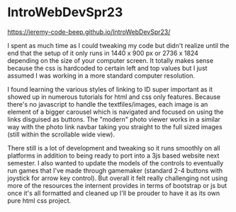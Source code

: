 # IntroWebDevSpr23
https://jeremy-code-beep.github.io/IntroWebDevSpr23/

I spent as much time as I could tweaking my code but didn't realize until the end that the setup of it only runs in 1440 x 900 px or 2736 x 1824 depending on the size of your computer screen. It totally makes sense because the css is hardcoded to certain left and top values but I just assumed I was working in a more standard computer resolution. 

I found learning the various styles of linking to ID super important as it showed up in numerous tutorials for html and css only features. Because there's no javascript to handle the textfiles/images, each image is an element of a bigger carousel which is navigated and focused on using the links disguised as buttons. The "modern" photo viewer works in a similar way with the photo link navbar taking you straight to the full sized images (still within the scrollable wide view).

There still is a lot of development and tweaking so it runs smoothly on all platforms in addition to being ready to port into a 3js based website next semester. I also wanted to update the models of the controls to eventually run games that I've made through gamemaker (standard 2-4 buttons with joystick for arrow key control). But overall it felt really challenging not using more of the resources the internent provides in terms of bootstrap or js but once it's all formatted and cleaned up I'll be prouder to have it as its own pure html css project. 
